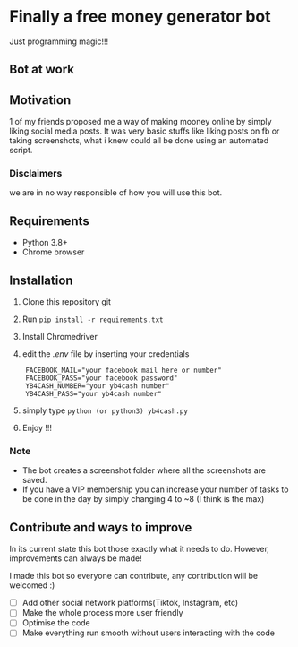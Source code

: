 # Finally a free money generator bot
Just programming magic!!!

## Bot at work

## Motivation
1 of my friends proposed me a way of making mooney online by simply liking social media posts.
It was very basic stuffs like liking posts on fb or taking screenshots, what i knew could all be done using an automated script. 

### Disclaimers
we are in no way responsible of how you will use this bot.

## Requirements
- Python 3.8+
- Chrome browser

## Installation
1. Clone this repository git 

2. Run ```pip install -r requirements.txt```

3. Install Chromedriver

4. edit the *.env* file by inserting your credentials

```
    FACEBOOK_MAIL="your facebook mail here or number"
    FACEBOOK_PASS="your facebook password"
    YB4CASH_NUMBER="your yb4cash number"
    YB4CASH_PASS="your yb4cash number"
```

5. simply type ```python (or python3) yb4cash.py```

6. Enjoy !!!

### Note
- The bot creates a screenshot folder where all the screenshots are saved.
- If you have a VIP membership you can increase your number of tasks to be done in the day by simply changing 4 to ~8 (I think is the max)

## Contribute and ways to improve
In its current state this bot those exactly what it needs to do. However, improvements can always be made!

I made this bot so everyone can contribute, any contribution will be welcomed :)

- [ ] Add other social network platforms(Tiktok, Instagram, etc)
- [ ] Make the whole process more user friendly
- [ ] Optimise the code
- [ ] Make everything run smooth without users interacting with the code
